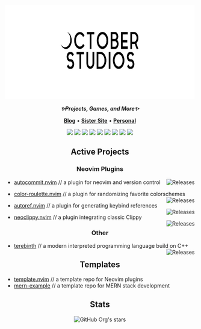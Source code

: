 <div align="center">
<img height="250" src="https://github.com/October-Studios/.github/blob/main/profile/whiteoct-2.png?raw=true"/>
</div>

<p align="center">
<em><b>✨Projects, Games, and More✨</b></em>
</p>

<p align="center">
<b><a href="https://oct-studios.com">Blog</a></b>
•
<b><a href="https://undefinedref.com">Sister Site</a></b>
•
<b><a href="https://github.com/crhowell3">Personal</a></b>
</p>

<p align="center">
<img src="https://img.shields.io/badge/c-%23ffffff.svg?style=for-the-badge&logo=c&logoColor=black">
<img src="https://img.shields.io/badge/c++-%23ffffff.svg?style=for-the-badge&logo=c%2B%2B&logoColor=black">
<img src="https://img.shields.io/badge/c%23-ffffff?style=for-the-badge&logo=c%20sharp&logoColor=black"/>
<img src="https://img.shields.io/badge/python-ffffff?style=for-the-badge&logo=python&logoColor=black"/>
<img src="https://img.shields.io/badge/html-ffffff?style=for-the-badge&logo=html5&logoColor=black"/>
<img src="https://img.shields.io/badge/java-ffffff?style=for-the-badge&logo=oracle&logoColor=black"/>
<img src="https://img.shields.io/badge/.net-ffffff?style=for-the-badge&logo=dotnet&logoColor=black"/>
<img src="https://img.shields.io/badge/lua-ffffff?style=for-the-badge&logo=lua&logoColor=black"/>
<img src="https://img.shields.io/badge/bash-ffffff?style=for-the-badge&logo=gnubash&logoColor=black"/>
</p>

<h2 align="center">
Active Projects
</h2>

<h3 align="center">
Neovim Plugins
</h3>

- [autocommit.nvim](https://github.com/October-Studios/autocommit.nvim) // a plugin for neovim and version control
  <a href="https://github.com/October-Studios/autocommit.nvim/releases/latest">
    <img
      alt="Releases"
      align="right"
      src="https://img.shields.io/github/release/October-Studios/autocommit.nvim.svg?style=flat-square&include_prereleases&logo=github&color=F2CDCD&logoColor=d9e0ee&labelColor=282a36"
    />
  </a>

- [color-roulette.nvim](https://github.com/October-Studios/color-roulette.nvim) // a plugin for randomizing favorite colorschemes
  <a href="https://github.com/October-Studios/color-roulette.nvim/releases/latest">
    <img
      alt="Releases"
      align="right"
      src="https://img.shields.io/github/release/October-Studios/color-roulette.nvim.svg?style=flat-square&include_prereleases&logo=github&color=cdf2cd&logoColor=d9e0ee&labelColor=282a36"
    />
  </a>
  
- [autoref.nvim](https://github.com/October-Studios/autoref.nvim) // a plugin for generating keybind references
  <a href="https://github.com/October-Studios/autoref.nvim/releases/latest">
    <img
      alt="Releases"
      align="right"
      src="https://img.shields.io/github/release/October-Studios/autoref.nvim.svg?style=flat-square&include_prereleases&logo=github&color=F2CDCD&logoColor=d9e0ee&labelColor=282a36"
    />
  </a>
  
- [neoclippy.nvim](https://github.com/October-Studios/neoclippy.nvim) // a plugin integrating classic Clippy
  <a href="https://github.com/October-Studios/neoclippy.nvim/releases/latest">
    <img
      alt="Releases"
      align="right"
      src="https://img.shields.io/github/release/October-Studios/neoclippy.nvim.svg?style=flat-square&include_prereleases&logo=github&color=cdf2cd&logoColor=d9e0ee&labelColor=282a36"
    />
  </a>

<h3 align="center">
Other
</h3>

- [terebinth](https://github.com/October-Studios/terebinth) // a modern interpreted programming language build on C++
  <a href="https://github.com/October-Studios/terebinth/releases/latest">
    <img
      alt="Releases"
      align="right"
      src="https://img.shields.io/github/release/October-Studios/terebinth.svg?style=flat-square&include_prereleases&logo=github&color=cdf2cd&logoColor=d9e0ee&labelColor=282a36"
    />
  </a>
  
<h2 align="center">
Templates
</h2>

- [template.nvim](https://github.com/October-Studios/template.nvim) // a template repo for Neovim plugins
- [mern-example](https://github.com/October-Studios/mern-example) // a template repo for MERN stack development

<h2 align="center">
Stats
</h2>

<p align="center">
  <img alt="GitHub Org's stars" align="center" src="https://img.shields.io/github/stars/October-Studios?style=for-the-badge">
</p>
